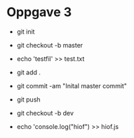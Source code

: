 # Oppgave 3

- git init
- git checkout -b master
- echo 'testfil' >> test.txt
- git add .
- git commit -am "Inital master commit"
- git push

- git checkout -b dev
- echo 'console.log("hiof") >> hiof.js
